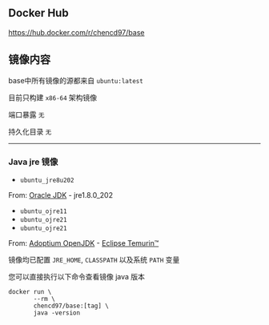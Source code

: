 ## Docker Hub
https://hub.docker.com/r/chencd97/base

## 镜像内容

base中所有镜像的源都来自 `ubuntu:latest`

目前只构建 `x86-64` 架构镜像

端口暴露 `无`

持久化目录 `无`

------

### Java jre 镜像

- `ubuntu_jre8u202`

From: [Oracle JDK](https://www.oracle.com/java/technologies/javase/javase8-archive-downloads.html) - jre1.8.0_202

- `ubuntu_ojre11`
- `ubuntu_ojre21`
- `ubuntu_ojre21`

From: [Adoptium OpenJDK](https://adoptium.net/) - [Eclipse Temurin™](https://adoptium.net/temurin/releases/)

镜像均已配置 `JRE_HOME`, `CLASSPATH` 以及系统 `PATH` 变量

您可以直接执行以下命令查看镜像 java 版本

```shell
docker run \
       --rm \
       chencd97/base:[tag] \
       java -version
```
